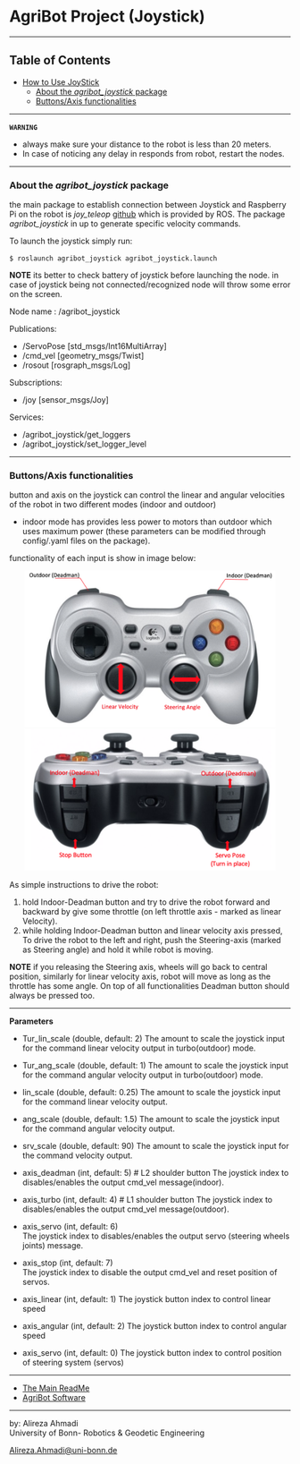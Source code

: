 # AgriBot Project (Joystick)

<!-- <p align="center"><img src="https://cdn.discordapp.com/attachments/205245036084985857/481213000540225550/full_example.gif" /></p> -->

---

## Table of Contents
- [How to Use JoyStick]()
  - [About the *agribot_joystick* package](https://github.com/alirezaahmadi/Agribot/blob/master/doc/joystick.md#about-the-agribot_joy-package)
  - [Buttons/Axis functionalities](https://github.com/alirezaahmadi/Agribot/blob/master/doc/api/agribot_joystick.md#buttonsaxis-functionalities)

---

**`WARNING`** 
- always make sure your distance to the robot is less than 20 meters.
- In case of noticing any delay in responds from robot, restart the nodes.

---

### About the *agribot_joystick* package
the main package to establish connection between Joystick and Raspberry Pi on the robot is *joy_teleop* [github](https://github.com/ros-drivers/joystick_drivers/tree/master/joy) which is provided by ROS. The package *agribot_joystick* in up to generate specific velocity commands. 


To launch the joystick simply run: 
```
$ roslaunch agribot_joystick agribot_joystick.launch
```

**NOTE** its better to check battery of joystick before launching the node. in case of joystick being not connected/recognized node will throw some error on the screen.

Node name : /agribot_joystick

Publications: 
 * /ServoPose [std_msgs/Int16MultiArray]
 * /cmd_vel [geometry_msgs/Twist]
 * /rosout [rosgraph_msgs/Log]

Subscriptions: 
 * /joy [sensor_msgs/Joy]

Services: 
 * /agribot_joystick/get_loggers
 * /agribot_joystick/set_logger_level

---

### Buttons/Axis functionalities

button and axis on the joystick can control the linear and angular velocities of the robot in two different modes (indoor and outdoor) 
 - indoor mode has provides less power to motors than outdoor which uses maximum power (these parameters can be modified through config/.yaml files on the package).

functionality of each input is show in image below:

<div align="center">
	<img src="/doc/images/joystick_top.png" alt="JoystickTop" width="450" title="JoystickTop"/>
	<img src="/doc/images/joystick_front.png" alt="JoystickFront" width="450" title="JoystickTop"/>
</div>


As simple instructions to drive the robot:

1. hold Indoor-Deadman button and try to drive the robot forward and backward by give some throttle (on left throttle axis - marked as linear Velocity).
2. while holding Indoor-Deadman button and linear velocity axis pressed, To drive the robot to the left and right, push the Steering-axis (marked as Steering angle) and hold it while robot is moving. 

**NOTE** if you releasing the Steering axis, wheels will go back to central position, similarly for linear velocity axis, robot will move as long as the throttle has some angle. On top of all functionalities Deadman button should always be pressed too.

--- 

**Parameters**

* Tur_lin_scale (double, default: 2)
The amount to scale the joystick input for the command linear velocity output in turbo(outdoor) mode.
* Tur_ang_scale (double, default: 1)
The amount to scale the joystick input for the command angular velocity output in turbo(outdoor) mode.

* lin_scale (double, default: 0.25)
The amount to scale the joystick input for the command linear velocity output.
* ang_scale (double, default: 1.5)
The amount to scale the joystick input for the command angular velocity output.
* srv_scale (double, default: 90)
The amount to scale the joystick input for the command velocity output.

* axis_deadman (int, default: 5)  # L2 shoulder button
The joystick index to disables/enables the output cmd_vel message(indoor).
* axis_turbo (int, default: 4)   # L1 shoulder button
The joystick index to disables/enables the output cmd_vel message(outdoor).
* axis_servo (int, default: 6)   
The joystick index to disables/enables the output servo (steering wheels joints) message.
* axis_stop (int, default: 7)   
The joystick index to disable the output cmd_vel and reset position of servos.

* axis_linear (int, default: 1)
The joystick button index to control linear speed
* axis_angular (int, default: 2)
The joystick button index to control angular speed
* axis_servo (int, default: 0)
The joystick button index to control position of steering system (servos)

--- 
* [The Main ReadMe](https://github.com/alirezaahmadi/Agribot/blob/master/README.md)
* [AgriBot Software](https://github.com/alirezaahmadi/Agribot/blob/master/doc/api.md) 

--- 
 by: Alireza Ahmadi                                     
 University of Bonn- Robotics & Geodetic Engineering
 
 Alireza.Ahmadi@uni-bonn.de                             
 [](https://www.AlirezaAhmadi.xyz)













